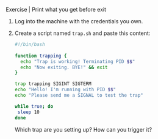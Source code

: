 Exercise | Print what you get before exit

1. Log into the machine with the credentials you own.
2. Create a script named `trap.sh` and paste this content:

   ```bash
   #!/bin/bash
  
   function trapping {
     echo "Trap is working! Terminating PID $$" 
     echo "Now exiting. BYE!" && exit
   }
   
   trap trapping SIGINT SIGTERM
   echo "Hello! I'm running with PID $$"
   echo "Please send me a SIGNAL to test the trap"

   while true; do
    sleep 10
   done
   ```

   Which trap are you setting up?
   How can you trigger it?
